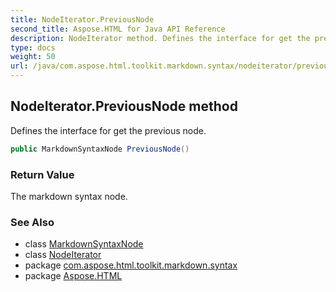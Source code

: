 ```yaml
---
title: NodeIterator.PreviousNode
second_title: Aspose.HTML for Java API Reference
description: NodeIterator method. Defines the interface for get the previous node
type: docs
weight: 50
url: /java/com.aspose.html.toolkit.markdown.syntax/nodeiterator/previousnode/
---
```

## NodeIterator.PreviousNode method

Defines the interface for get the previous node.

```java
public MarkdownSyntaxNode PreviousNode()
```

### Return Value

The markdown syntax node.

### See Also

* class [MarkdownSyntaxNode](../../markdownsyntaxnode/)
* class [NodeIterator](../)
* package [com.aspose.html.toolkit.markdown.syntax](../../../com.aspose.html.toolkit.markdown.syntax/)
* package [Aspose.HTML](../../../)
